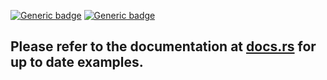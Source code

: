 [![Generic badge](https://img.shields.io/crates/l/gmailnator)]() [![Generic badge](https://img.shields.io/crates/v/gmailnator)](https://crates.io/crates/gmailnator)

## Please refer to the documentation at [docs.rs](https://docs.rs/gmailnator/*/gmailnator/) for up to date examples.
